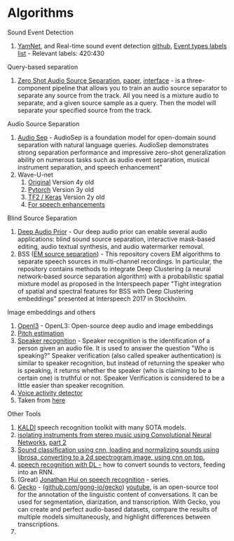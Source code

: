 # Algorithms

Sound Event Detection

1. [YamNet](https://github.com/tensorflow/models/tree/master/research/audioset/yamnet), and Real-time sound event detection [github](https://github.com/robertanto/Real-Time-Sound-Event-Detection), [Event types labels list](https://github.com/robertanto/Real-Time-Sound-Event-Detection/blob/main/keras\_yamnet/yamnet\_class\_map.csv) - Relevant labels: 420:430

Query-based separation

1. [Zero Shot Audio Source Separation](https://github.com/RetroCirce/Zero\_Shot\_Audio\_Source\_Separation), [paper](https://arxiv.org/abs/2112.07891), [interface](https://replicate.com/retrocirce/zero\_shot\_audio\_source\_separation) - is a three-component pipeline that allows you to train an audio source separator to separate any source from the track. All you need is a mixture audio to separate, and a given source sample as a query. Then the model will separate your specified source from the track.&#x20;

Audio Source Separation

1. [Audio Sep](https://github.com/Audio-AGI/AudioSep) - AudioSep is a foundation model for open-domain sound separation with natural language queries. AudioSep demonstrates strong separation performance and impressive zero-shot generalization ability on numerous tasks such as audio event separation, musical instrument separation, and speech enhancement"
2. Wave-U-net&#x20;
   1. [Original](https://github.com/f90/Wave-U-Net) Version 4y old
   2. [Pytorch](https://github.com/f90/Wave-U-Net-Pytorch) Version 3y old
   3. [TF2 / Keras](https://github.com/satvik-venkatesh/Wave-U-net-TF2) Version 2y old
   4. [For speech enhancements](https://github.com/craigmacartney/Wave-U-Net-For-Speech-Enhancement)

Blind Source Separation

1. [Deep Audio Prior](https://github.com/adobe/Deep-Audio-Prior) - Our deep audio prior can enable several audio applications: blind sound source separation, interactive mask-based editing, audio textual synthesis, and audio watermarker removal.
2. BSS ([EM source separation](https://github.com/fgnt/pb\_bss)) - This repository covers EM algorithms to separate speech sources in multi-channel recordings. In particular, the repository contains methods to integrate Deep Clustering (a neural network-based source separation algorithm) with a probabilistic spatial mixture model as proposed in the Interspeech paper "Tight integration of spatial and spectral features for BSS with Deep Clustering embeddings" presented at Interspeech 2017 in Stockholm.

Image embeddings and others

1. [Openl3](https://github.com/marl/openl3) - OpenL3: Open-source deep audio and image embeddings
2. [Pitch estimation](https://github.com/marl/crepe)
3. [Speaker recognition](https://github.com/Anwarvic/Speaker-Recognition) - Speaker recognition is the identification of a person given an audio file. It is used to answer the question "Who is speaking?" Speaker verification (also called speaker authentication) is similar to speaker recognition, but instead of returning the speaker who is speaking, it returns whether the speaker (who is claiming to be a certain one) is truthful or not. Speaker Verification is considered to be a little easier than speaker recognition.
4. [Voice activity detector](https://github.com/snakers4/silero-vad)&#x20;
5. Taken from [here](https://www.mathworks.com/help/audio/referencelist.html?type=function\&category=pretrained-models\&s\_tid=CRUX\_topnav)

Other Tools

1. [KALDI](https://kaldi-asr.org/models.html) speech recognition toolkit with many SOTA models.&#x20;
2. [isolating instruments from stereo music using Convolutional Neural Networks](https://towardsdatascience.com/audio-ai-isolating-vocals-from-stereo-music-using-convolutional-neural-networks-210532383785), [part 2](https://towardsdatascience.com/audio-ai-isolating-instruments-from-stereo-music-using-convolutional-neural-networks-584ababf69de)
3. [Sound classification using cnn, loading and normalizing sounds using librosa, converting to a 2d spectrogram image, using cnn on top.](https://medium.com/@mikesmales/sound-classification-using-deep-learning-8bc2aa1990b7)
4. [speech recognition with DL -](https://medium.com/@ageitgey/machine-learning-is-fun-part-6-how-to-do-speech-recognition-with-deep-learning-28293c162f7a) how to convert sounds to vectors, feeding into an RNN.
5. (Great) [Jonathan Hui on speech recognition](https://medium.com/@jonathan\_hui/speech-recognition-series-71fd6784551a) - series.
6. [Gecko](https://medium.com/gong-tech-blog/introducing-gecko-an-open-source-solution-for-effective-annotation-of-conversations-2ecec0909941) -  ([github.com/gong-io/gecko](https://github.com/gong-io/gecko)) [youtube](https://www.youtube.com/watch?v=CBYA0YC1NBI), is an open-source tool for the annotation of the linguistic content of conversations. It can be used for segmentation, diarization, and transcription. With Gecko, you can create and perfect audio-based datasets, compare the results of multiple models simultaneously, and highlight differences between transcriptions.
7.
